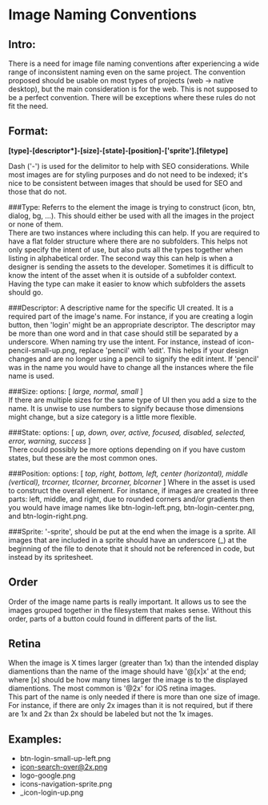 Image Naming Conventions
=========================

Intro:
------
There is a need for image file naming conventions after experiencing a wide range of inconsistent naming even on the same project. The convention proposed should be usable on most types of projects (web -> native desktop), but the main consideration is for the web.  This is not supposed to be a perfect convention. There will be exceptions where these rules do not fit the need.

Format:
-------
__[type]-[descriptor*]-[size]-[state]-[position]-['sprite'].[filetype]__

Dash ('-') is used for the delimitor to help with SEO considerations.  While most images are for styling purposes and do not need to be indexed; it's nice to be consistent between images that should be used for SEO and those that do not.

###Type: 
Referrs to the element the image is trying to construct (icon, btn, dialog, bg, ...). This should either be used with all the images in the project or none of them.  
There are two instances where including this can help.  If you are required to have a flat folder structure where there are no subfolders.  This helps not only specify the intent of use, but also puts all the types together when listing in alphabetical order.  The second way this can help is when a designer is sending the assets to the developer.  Sometimes it is difficult to know the intent of the asset when it is outside of a subfolder context.  Having the type can make it easier to know which subfolders the assets should go.    

###Descriptor:
A descriptive name for the specific UI created. It is a required part of the image's name. For instance, if you are creating a login button, then 'login' might be an appropriate descriptor. The descriptor may be more than one word and in that case should still be separated by a underscore.  When naming try use the intent.  For instance, instead of icon-pencil-small-up.png, replace 'pencil' with 'edit'.  This helps if your design changes and are no longer using a pencil to signify the edit intent.  If 'pencil' was in the name you would have to change all the instances where the file name is used.

###Size: 
options: [ _large, normal, small_ ]  
If there are multiple sizes for the same type of UI then you add a size to the name.  It is unwise to use numbers to signify because those dimensions might change, but a size category is a little more flexible.

###State: 
options: [ _up, down, over, active, focused, disabled, selected, error, warning, success_ ]  
There could possibly be more options depending on if you have custom states, but these are the most common ones.

###Position: 
options: [ _top, right, bottom, left, center (horizontal), middle (vertical), trcorner, tlcorner, brcorner, blcorner_ ]
Where in the asset is used to construct the overall element.  For instance, if images are created in three parts: left, middle, and right, due to rounded corners and/or gradients then you would have image names like btn-login-left.png, btn-login-center.png, and btn-login-right.png.

###Sprite:
'-sprite', should be put at the end when the image is a sprite.  All images that are included in a sprite should have an underscore (_) at the beginning of the file to denote that it should not be referenced in code, but instead by its spritesheet.

Order
------
Order of the image name parts is really important.  It allows us to see the images grouped together in the filesystem that makes sense.  Without this order, parts of a button could found in different parts of the list.

Retina
------
When the image is X times larger (greater than 1x) than the intended display diamentions than the name of the image should have '@[x]x' at the end; where [x] should be how many times larger the image is to the displayed diamentions.  The most common is '@2x' for iOS retina images.  
This part of the name is only needed if there is more than one size of image.  For instance, if there are only 2x images than it is not required, but if there are 1x and 2x than 2x should be labeled but not the 1x images.


Examples:
----------
 - btn-login-small-up-left.png
 - icon-search-over@2x.png
 - logo-google.png
 - icons-navigation-sprite.png
 - _icon-login-up.png
